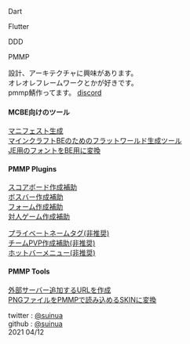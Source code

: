 
Dart  

Flutter  

DDD  

PMMP  


設計、アーキテクチャに興味があります。  
オレオレフレームワークとかが好きです。  
pmmp鯖作ってます。 
[discord](https://discordapp.com/invite/HNsBQQW)  

#### MCBE向けのツール  
[マニフェスト生成](https://suinua.github.io/manifestGenerator/)  
[マインクラフトBEのためのフラットワールド生成ツール](https://github.com/suinua/flatWorldEdit)  
[JE用のフォントをBE用に変換](https://github.com/suinua/mcjeFont-to-mcbeFont)  

#### PMMP Plugins
[スコアボード作成補助](https://github.com/MineDeepRock/scoreboard_system)  
[ボスバー作成補助](https://github.com/MineDeepRock/bossbar_system)  
[フォーム作成補助](https://github.com/MineDeepRock/form_builder)  
[対人ゲーム作成補助](https://github.com/cafett/game_chef)  
  
[プライベートネームタグ(非推奨)](https://github.com/MineDeepRock/private_name_tag)  
[チームPVP作成補助(非推奨)](https://github.com/MineDeepRock/team_game_system)  
[ホットバーメニュー(非推奨)](https://github.com/MineDeepRock/slot_menu_system)  
#### PMMP Tools
[外部サーバー追加するURLを作成](https://suinua.github.io/AddExternalServer/)  
[PNGファイルをPMMPで読み込めるSKINに変換](https://suinua.github.io/pmmpSkin/web/index.html)  

twitter : [@suinua](https://twitter.com/suinua)  
github : [@suinua](https://github.com/suinua)  
2021 04/12
